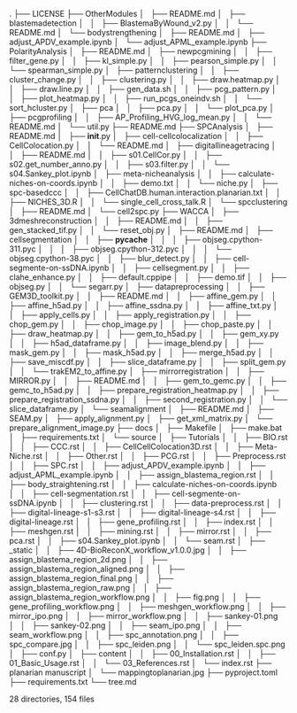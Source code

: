 .
├── LICENSE
├── OtherModules
│   ├── README.md
│   ├── blastemadetection
│   │   ├── BlastemaByWound_v2.py
│   │   └── README.md
│   └── bodystrengthening
│       ├── README.md
│       ├── adjust_APDV_example.ipynb
│       └── adjust_APML_example.ipynb
├── PolarityAnalysis
│   ├── README.md
│   ├── newpcgmining
│   │   ├── filter_gene.py
│   │   ├── kl_simple.py
│   │   ├── pearson_simple.py
│   │   └── spearman_simple.py
│   ├── patternclustering
│   │   ├── cluster_change.py
│   │   ├── clustering.py
│   │   ├── draw.heatmap.py
│   │   ├── draw.line.py
│   │   ├── gen_data.sh
│   │   ├── pcg_pattern.py
│   │   ├── plot_heatmap.py
│   │   ├── run_pcgs_oneindv.sh
│   │   └── sort_hcluster.py
│   ├── pca
│   │   ├── pca.py
│   │   └── plot_pca.py
│   ├── pcgprofiling
│   │   ├── AP_Profiling_HVG_log_mean.py
│   │   └── README.md
│   └── util.py
├── README.md
├── SPCAnalysis
│   ├── README.md
│   ├── __init__.py
│   ├── cell-cellcolocalization
│   │   ├── CellColocation.py
│   │   └── README.md
│   ├── digitallineagetracing
│   │   ├── README.md
│   │   ├── s01.CellCor.py
│   │   ├── s02.get_number_anno.py
│   │   ├── s03.filter.py
│   │   └── s04.Sankey_plot.ipynb
│   ├── meta-nicheanalysis
│   │   ├── calculate-niches-on-coords.ipynb
│   │   ├── demo.txt
│   │   └── niche.py
│   ├── spc-basedccc
│   │   ├── CellChatDB.human.interaction.planarian.txt
│   │   ├── NICHES_3D.R
│   │   └── single_cell_cross_talk.R
│   └── spcclustering
│       ├── README.md
│       └── cell2spc.py
├── WACCA
│   ├── 3dmeshreconstruction
│   │   ├── README.md
│   │   ├── gen_stacked_tif.py
│   │   └── reset_obj.py
│   ├── README.md
│   ├── cellsegmentation
│   │   ├── __pycache__
│   │   │   ├── objseg.cpython-311.pyc
│   │   │   ├── objseg.cpython-312.pyc
│   │   │   └── objseg.cpython-38.pyc
│   │   ├── blur_detect.py
│   │   ├── cell-segmente-on-ssDNA.ipynb
│   │   ├── cellsegment.py
│   │   ├── clahe_enhance.py
│   │   ├── default.cppipe
│   │   ├── demo.tif
│   │   ├── objseg.py
│   │   └── segarr.py
│   ├── datapreprocessing
│   │   ├── GEM3D_toolkit.py
│   │   ├── README.md
│   │   ├── affine_gem.py
│   │   ├── affine_h5ad.py
│   │   ├── affine_ssdna.py
│   │   ├── affine_txt.py
│   │   ├── apply_cells.py
│   │   ├── apply_registration.py
│   │   ├── chop_gem.py
│   │   ├── chop_image.py
│   │   ├── chop_paste.py
│   │   ├── draw_heatmap.py
│   │   ├── gem_to_h5ad.py
│   │   ├── gem_xy.py
│   │   ├── h5ad_dataframe.py
│   │   ├── image_blend.py
│   │   ├── mask_gem.py
│   │   ├── mask_h5ad.py
│   │   ├── merge_h5ad.py
│   │   ├── save_miscdf.py
│   │   ├── slice_dataframe.py
│   │   ├── split_gem.py
│   │   └── trakEM2_to_affine.py
│   ├── mirrorregistration
│   │   ├── MIRROR.py
│   │   ├── README.md
│   │   ├── gem_to_gemc.py
│   │   ├── gemc_to_h5ad.py
│   │   ├── prepare_registration_heatmap.py
│   │   ├── prepare_registration_ssdna.py
│   │   ├── second_registration.py
│   │   └── slice_dataframe.py
│   └── seamalignment
│       ├── README.md
│       ├── SEAM.py
│       ├── apply_alignment.py
│       ├── get_xml_matrix.py
│       └── prepare_alignment_image.py
├── docs
│   ├── Makefile
│   ├── make.bat
│   ├── requirements.txt
│   └── source
│       ├── Tutorials
│       │   ├── BIO.rst
│       │   ├── CCC.rst
│       │   ├── CellCellColocation3D.rst
│       │   ├── Meta-Niche.rst
│       │   ├── Other.rst
│       │   ├── PCG.rst
│       │   ├── Preprocess.rst
│       │   ├── SPC.rst
│       │   ├── adjust_APDV_example.ipynb
│       │   ├── adjust_APML_example.ipynb
│       │   ├── assign_blastema_region.rst
│       │   ├── body_straightening.rst
│       │   ├── calculate-niches-on-coords.ipynb
│       │   ├── cell-segmentation.rst
│       │   ├── cell-segmente-on-ssDNA.ipynb
│       │   ├── clustering.rst
│       │   ├── data-preprocess.rst
│       │   ├── digital-lineage-s1-s3.rst
│       │   ├── digital-lineage-s4.rst
│       │   ├── digital-lineage.rst
│       │   ├── gene_profiling.rst
│       │   ├── index.rst
│       │   ├── meshgen.rst
│       │   ├── mining.rst
│       │   ├── mirror.rst
│       │   ├── pca.rst
│       │   ├── s04.Sankey_plot.ipynb
│       │   └── seam.rst
│       ├── _static
│       │   ├── 4D-BioReconX_workflow_v1.0.0.jpg
│       │   ├── assign_blastema_region_2d.png
│       │   ├── assign_blastema_region_aligned.png
│       │   ├── assign_blastema_region_final.png
│       │   ├── assign_blastema_region_raw.png
│       │   ├── assign_blastema_region_workflow.png
│       │   ├── fig.png
│       │   ├── gene_profiling_workflow.png
│       │   ├── meshgen_workflow.png
│       │   ├── mirror_ipo.png
│       │   ├── mirror_workflow.png
│       │   ├── sankey-01.png
│       │   ├── sankey-02.png
│       │   ├── seam_ipo.png
│       │   ├── seam_workflow.png
│       │   ├── spc_annotation.png
│       │   ├── spc_compare.jpg
│       │   ├── spc_leiden.png
│       │   └── spc_leiden.spc.png
│       ├── conf.py
│       ├── content
│       │   ├── 00_Installation.rst
│       │   ├── 01_Basic_Usage.rst
│       │   └── 03_References.rst
│       └── index.rst
├── planarian manuscript
│   └── mappingtoplanarian.jpg
├── pyproject.toml
├── requirements.txt
└── tree.md

28 directories, 154 files
